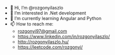 - 👋 Hi, I’m @rozgonyilaszlo
- 👀 I’m interested in .Net development
- 🌱 I’m currently learning Angular and Python
- 📫 How to reach me:
  - rozgonyi97@gmail.com
  - https://www.linkedin.com/in/rozgonyilaszlo/
  - http://rozgonyilaszlo.hu/
  - https://leetcode.com/rozgonyi/

<!---
rozgonyilaszlo/rozgonyilaszlo is a ✨ special ✨ repository because its `README.md` (this file) appears on your GitHub profile.
You can click the Preview link to take a look at your changes.
--->
